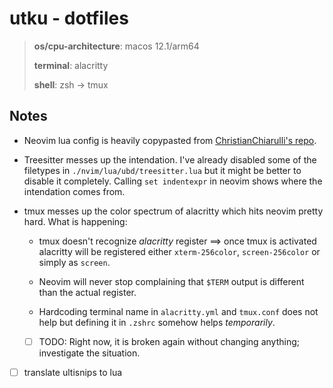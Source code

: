 # utku - dotfiles

> **os/cpu-architecture**: macos 12.1/arm64
> 
> **terminal**: alacritty
> 
> **shell**: zsh -> tmux

## Notes

* Neovim lua config is heavily copypasted from [ChristianChiarulli's repo](https://github.com/LunarVim/Neovim-from-scratch).

* Treesitter messes up the intendation. I've already disabled some of the
  filetypes in `./nvim/lua/ubd/treesitter.lua` but it might be better to disable
  it completely. Calling `set indentexpr` in neovim shows where the intendation
  comes from.

* tmux messes up the color spectrum of alacritty which hits neovim pretty hard.
  What is happening:

  * tmux doesn't recognize *alacritty* register ==> once tmux is activated
    alacritty will be registered either `xterm-256color`, `screen-256color` or
    simply as `screen`.
  
  * Neovim will never stop complaining that `$TERM` output is different than the
    actual register.

  * Hardcoding terminal name in `alacritty.yml` and `tmux.conf` does not help
    but defining it in `.zshrc` somehow helps *temporarily*.

  * [ ] TODO: Right now, it is broken again without changing anything; investigate
    the situation.

* [ ] translate ultisnips to lua

